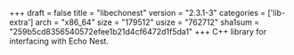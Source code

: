 +++
draft = false
title = "libechonest"
version = "2.3.1-3"
categories = ['lib-extra']
arch = "x86_64"
size = "179512"
usize = "762712"
sha1sum = "259b5cd8356540572efee1b21d4cf6472d1f5da1"
+++
C++ library for interfacing with Echo Nest.